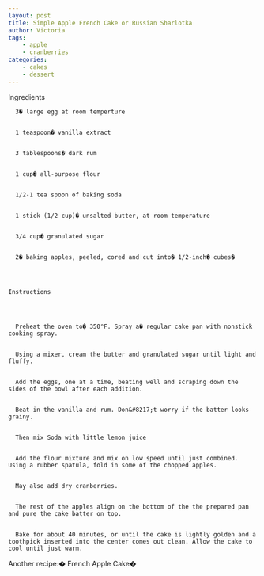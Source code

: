 ```yaml
---
layout: post
title: Simple Apple French Cake or Russian Sharlotka
author: Victoria
tags:
    - apple
    - cranberries
categories:
    - cakes
    - dessert
---
```

Ingredients


  
    
      3� large egg at room temperture
    
    
      1 teaspoon� vanilla extract
    
    
      3 tablespoons� dark rum
    
    
      1 cup� all-purpose flour
    
    
      1/2-1 tea spoon of baking soda
    
    
      1 stick (1/2 cup)� unsalted butter, at room temperature
    
    
      3/4 cup� granulated sugar
    
    
      2� baking apples, peeled, cored and cut into� 1/2-inch� cubes� 
    
  
  
  
    Instructions
  
  
  
    
      Preheat the oven to� 350°F. Spray a� regular cake pan with nonstick cooking spray.
    
    
      Using a mixer, cream the butter and granulated sugar until light and fluffy.
    
    
      Add the eggs, one at a time, beating well and scraping down the sides of the bowl after each addition.
    
    
      Beat in the vanilla and rum. Don&#8217;t worry if the batter looks grainy.
    
    
      Then mix Soda with little lemon juice
    
    
      Add the flour mixture and mix on low speed until just combined. Using a rubber spatula, fold in some of the chopped apples.
    
    
      May also add dry cranberries.
    
    
      The rest of the apples align on the bottom of the the prepared pan and pure the cake batter on top.
    
    
      Bake for about 40 minutes, or until the cake is lightly golden and a toothpick inserted into the center comes out clean. Allow the cake to cool until just warm.
    
  


Another recipe:� French Apple Cake� 